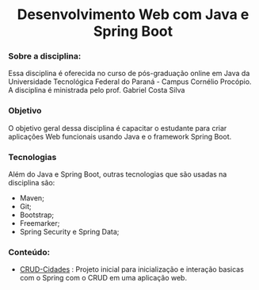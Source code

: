 <h1 align="center"> Desenvolvimento Web com Java e Spring Boot </h1>

### Sobre a disciplina:

Essa disciplina é oferecida no curso de pós-graduação online em Java da Universidade Tecnológica Federal do Paraná - Campus Cornélio Procópio.
A disciplina é ministrada pelo prof. Gabriel Costa Silva

### Objetivo
O objetivo geral dessa disciplina é capacitar o estudante para criar aplicações Web funcionais usando Java e o framework Spring Boot.

### Tecnologias
Além do Java e Spring Boot, outras tecnologias que são usadas na disciplina são:
  - Maven;
  - Git;
  - Bootstrap;
  - Freemarker;
  - Spring Security e Spring Data;

### Conteúdo:

- [CRUD-Cidades](https://github.com/GabryelBoeira/espec_java_javaWeb/tree/main/crud-cidade) : Projeto inicial para inicialização e interação basicas com o Spring com o CRUD em uma aplicação web.




